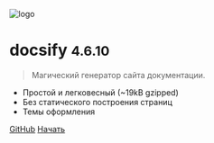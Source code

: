 ![logo](/_media/icon.svg)

# docsify <small>4.6.10</small>

>  Магический генератор сайта документации.

* Простой и легковесный (~19kB gzipped)
* Без статического построения страниц
* Темы оформления

[GitHub](https://github.com/QingWei-Li/docsify/)
[Начать](#docsify)


